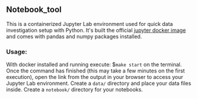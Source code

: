 ## Notebook_tool
This is a containerized Jupyter Lab environment used for quick data investigation setup with Python. It's built the official [jupyter docker image](https://hub.docker.com/r/jupyter/minimal-notebook) and comes with pandas and numpy packages installed. 

### Usage:
With docker installed and running execute: $`make start` on the terminal. Once the command has finished (this may take a few minutes on the first execution), open the link from the output in your browser to access your Jupyter Lab environment. Create a `data/` directory and place your data files inside. Create a `notebook/` directory for your notebooks.
